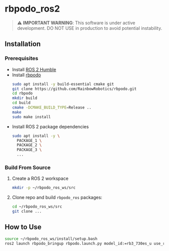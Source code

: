 # rbpodo_ros2

> :warning: **IMPORTANT WARNING**: This software is under active development. DO NOT USE in production to avoid potential instability.


## Installation

### Prerequisites

- Install [ROS 2 Humble](https://docs.ros.org/en/humble/Installation.html)
- Install [rbpodo](https://github.com/RainbowRobotics/rbpodo)
  ```bash
  sudo apt install -y build-essential cmake git
  git clone https://github.com/RainbowRobotics/rbpodo.git
  cd rbpodo
  mkdir build
  cd build
  cmake -DCMAKE_BUILD_TYPE=Release ..
  make
  sudo make install
  ```
- Install ROS 2 package dependencies
  ```bash
  sudo apt install -y \
    PACKAGE_1 \
    PACKAGE_2 \
    PACKAGE_3 \
    ...
  ```

### Build From Source

1. Create a ROS 2 workspace
   ```bash
   mkdir -p ~/rbpodo_ros_ws/src
   ```
2. Clone repo and build ``rbpodo_ros`` packages:
   ```bash
   cd ~/rbpodo_ros_ws/src
   git clone ...
   
   ```

## How to Use

```bash
source ~/rbpodo_ros_ws/install/setup.bash
ros2 launch rbpodo_bringup rbpodo.launch.py model_id:=rb3_730es_u use_rviz:=true
```